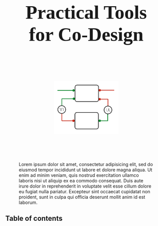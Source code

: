 
<h1 id='booktitle' nonumber>
    <!-- PyMCDP user manual -->
    <!-- The MCDPL co-design modeling language <br/>
    and its interactive co-design environment -->
    <!-- A Practical Approach to Co-Design -->
    Practical Tools <br/>for Co-Design
</h1>

<div id='author'>
    <p><a href="http://censi.mit.edu">Andrea Censi</a>

    </p>

</div>

<p id='logop'>
    <img src='logo.png'/>
</p>

<div class='abstract'>
    Lorem ipsum dolor sit amet, consectetur adipisicing elit, sed do eiusmod
    tempor incididunt ut labore et dolore magna aliqua. Ut enim ad minim veniam,
    quis nostrud exercitation ullamco laboris nisi ut aliquip ex ea commodo
    consequat. Duis aute irure dolor in reprehenderit in voluptate velit esse
    cillum dolore eu fugiat nulla pariatur. Excepteur sint occaecat cupidatat non
    proident, sunt in culpa qui officia deserunt mollit anim id est laborum.
</div>
<!--
<div id='build_stats'>
    Version PYMCDP_VERSION. Manual compiled from branch COMPILE_BRANCH on COMPILE_DATE.
</div> -->

<div id='affiliation'>
    The author is with the Laboratory of Information and Decision Systems at the Massachusetts Institute of Technology;
    with ETH Zurich; with nuTonomy, inc.; and with Duckietown Engineering.
</div>

<h2 nonumber id='toc-heading'>Table of contents</h2>

<div id='toc'></div>

<!-- <h2 id='symbols-heading'>Table of important symbols</h2> -->



<style type='text/css'>
#booktitle, #author {
    font-family: Cambria;

}
    #booktitle {
        text-align: center; font-size: 45pt !important;
        margin-top: 1em !important;
    }
    #author {
        text-align: center;
        margin-top: 5em;
    }
    #author a {
        text-decoration: none;
        color: darkblue;
        font-size: 14pt;
    }

    #author, #affiliation { display: none; }
    @media print {
        #affiliation {
            float: footnote;
            font-size: smaller;
            text-align: justify;
        }
        #affiliation::footnote-call { display: none;  content: none; }
        #affiliation::footnote-marker { display: none; content: none;  }
    }
    @media screen {
        #affiliation {
            text-align: justify;
            font-size: smaller;
            margin-top: 6em;
        }
    }
    #build_stats {
        margin-top: 4em;
        font-size: smaller;
        font-style: italic;
    }
    #booktitle {
        font-size: 20pt;
        margin-top: 3em;
        font-family: "Berkshire", serif;
    }
    #toc-heading {
        page-break-before: always;
    }
    /*#symbols-heading {
        page-break-before: always;
    }*/
    .abstract {
        padding-left: 3em;
        padding-right: 3em;
    }
    #logop {
        text-align: center;
    }
    #logop  img {
        width: 40%;

        margin-top: 5em;
        margin-bottom: 5em;
    }

    ul.toc { font-size: smaller; }
    ul.toc, ul.toc ul { list-style-type: none; }

</style>
